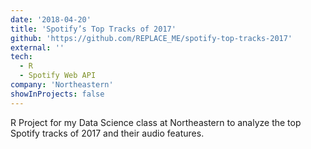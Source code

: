```yaml
---
date: '2018-04-20'
title: 'Spotify’s Top Tracks of 2017'
github: 'https://github.com/REPLACE_ME/spotify-top-tracks-2017'
external: ''
tech:
  - R
  - Spotify Web API
company: 'Northeastern'
showInProjects: false
---
```


R Project for my Data Science class at Northeastern to analyze the top Spotify tracks of 2017 and their audio features.
